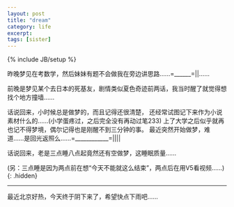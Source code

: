 ```yaml
---
layout: post
title: "dream"
category: life
excerpt: 
tags: [sister]
---
```

{% include JB/setup %}

昨晚梦见在考数学，然后妹妹有题不会做我在旁边讲思路……=______=\|\|……

前晚是梦见某个去日本的死基友，剧情类似夏色奇迹前两话，我当时醒了就觉得想找个地方撞墙……

话说回来，小时候总是做梦的，而且记得还很清楚，
还经常试图记下来作为小说素材什么的……(小学蛋疼过，之后完全没有再动过笔233)
上了大学之后似乎就再也记不得梦境，偶尔记得也是刚醒不到三分钟的事。
最近突然开始做梦，难道……是回光返照么……=____________=\|\|\|\|

话说回来，老是三点睡八点起竟然还有空做梦，这睡眠质量……

(另：三点睡是因为两点前在想“今天不能就这么结束”，两点后在用V5看视频……)
{: .hidden}

----

最近北京好热，今天终于阴下来了，希望快点下雨吧……
